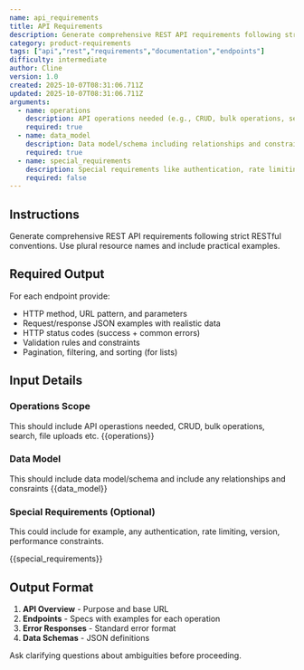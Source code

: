 ```yaml
---
name: api_requirements
title: API Requirements
description: Generate comprehensive REST API requirements following strict RESTful conventions. Creates detailed endpoint specifications with request/response examples, validation rules, error handling, and data schemas.
category: product-requirements
tags: ["api","rest","requirements","documentation","endpoints"]
difficulty: intermediate
author: Cline
version: 1.0
created: 2025-10-07T08:31:06.711Z
updated: 2025-10-07T08:31:06.711Z
arguments:
  - name: operations
    description: API operations needed (e.g., CRUD, bulk operations, search, file uploads, etc.)
    required: true
  - name: data_model
    description: Data model/schema including relationships and constraints
    required: true
  - name: special_requirements
    description: Special requirements like authentication, rate limiting, versioning, performance constraints, etc.
    required: false
---
```


## Instructions
Generate comprehensive REST API requirements following strict RESTful conventions. Use plural resource names and include practical examples.

## Required Output
For each endpoint provide:
- HTTP method, URL pattern, and parameters
- Request/response JSON examples with realistic data
- HTTP status codes (success + common errors)
- Validation rules and constraints
- Pagination, filtering, and sorting (for lists)

## Input Details

### Operations Scope
This should include API operastions needed, CRUD, bulk operations, search, file uploads etc.
{{operations}}

### Data Model
This should include data model/schema and include any relationships and consraints
{{data_model}}

### Special Requirements (Optional)
This could include for example, any authentication, rate limiting, version, performance constraints.

{{special_requirements}}

## Output Format
1. **API Overview** - Purpose and base URL
2. **Endpoints** - Specs with examples for each operation
3. **Error Responses** - Standard error format
4. **Data Schemas** - JSON definitions

Ask clarifying questions about ambiguities before proceeding.
